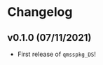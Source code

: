 # Changelog

<!--next-version-placeholder-->

## v0.1.0 (07/11/2021)

- First release of `qmsspkg_DS`!